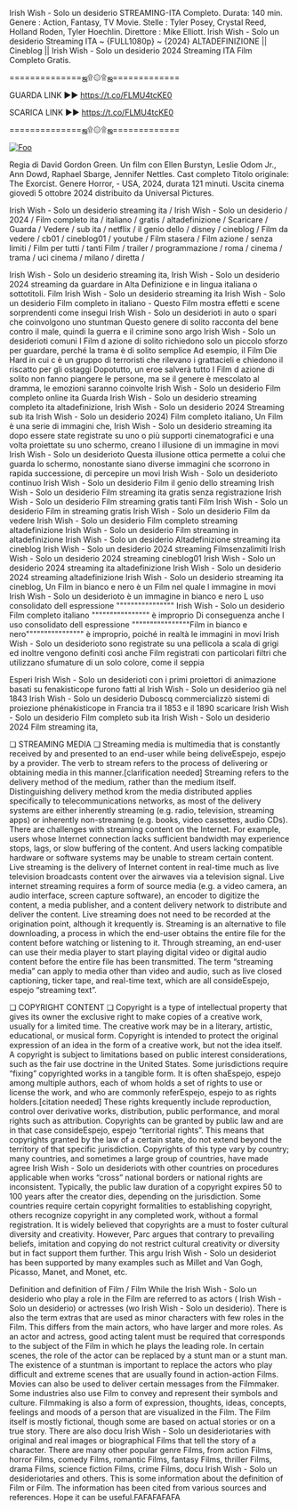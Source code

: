 Irish Wish - Solo un desiderio STREAMING-ITA Completo. Durata: 140 min. Genere : Action, Fantasy, TV Movie. Stelle : Tyler Posey, Crystal Reed, Holland Roden, Tyler Hoechlin. Direttore : Mike Elliott. Irish Wish - Solo un desiderio Streaming ITA ~ {FULL1080p} ~ {2024} ALTADEFINIZIONE || Cineblog || Irish Wish - Solo un desiderio 2024 Streaming ITA Film Completo Gratis.

==============ஜ۩۞۩ஜ=============

GUARDA LINK ►► https://t.co/FLMU4tcKE0

SCARICA LINK ►► https://t.co/FLMU4tcKE0

==============ஜ۩۞۩ஜ=============

<p dir="auto"><a href="https://t.co/FLMU4tcKE0" rel="nofollow"><img src="https://camo.githubusercontent.com/917e6ed5c302499242165dcc02bdbce85c075fd21b35918eb9c0b771855261b8/68747470733a2f2f7374617469632e7769787374617469632e636f6d2f6d656469612f6232343966395f61646163386637306662336634356238383639313639366337376465313866337e6d76322e676966" alt="Foo" style="max-width: 100%;"></a></p>

Regia di David Gordon Green. Un film con Ellen Burstyn, Leslie Odom Jr., Ann Dowd, Raphael Sbarge, Jennifer Nettles. Cast completo Titolo originale: The Exorcist. Genere Horror, - USA, 2024, durata 121 minuti. Uscita cinema giovedì 5 ottobre 2024 distribuito da Universal Pictures.

Irish Wish - Solo un desiderio streaming ita / Irish Wish - Solo un desiderio / 2024 / Film completo ita / italiano / gratis / altadefinizione / Scaricare / Guarda / Vedere / sub ita / netflix / il genio dello / disney / cineblog / Film da vedere / cb01 / cineblog01 / youtube / Film stasera / Film azione / senza limiti / Film per tutti / tanti Film / trailer / programmazione / roma / cinema / trama / uci cinema / milano / diretta /

Irish Wish - Solo un desiderio streaming ita, Irish Wish - Solo un desiderio 2024 streaming da guardare in Alta Definizione e in lingua italiana o sottotitoli. Film Irish Wish - Solo un desiderio streaming ita Irish Wish - Solo un desiderio Film completo in italiano - Questo Film mostra effetti e scene sorprendenti come insegui Irish Wish - Solo un desiderioti in auto o spari che coinvolgono uno stuntman Questo genere di solito racconta del bene contro il male, quindi la guerra e il crimine sono argo Irish Wish - Solo un desiderioti comuni I Film d azione di solito richiedono solo un piccolo sforzo per guardare, perché la trama è di solito semplice Ad esempio, il Film Die Hard in cui c è un gruppo di terroristi che rilevano i grattacieli e chiedono il riscatto per gli ostaggi Dopotutto, un eroe salverà tutto I Film d azione di solito non fanno piangere le persone, ma se il genere è mescolato al dramma, le emozioni saranno coinvolte Irish Wish - Solo un desiderio Film completo online ita Guarda Irish Wish - Solo un desiderio streaming completo ita altadefinizione, Irish Wish - Solo un desiderio 2024 Streaming sub ita Irish Wish - Solo un desiderio 2024) Film completo italiano, Un Film è una serie di immagini che, Irish Wish - Solo un desiderio streaming ita dopo essere state registrate su uno o più supporti cinematografici e una volta proiettate su uno schermo, creano l illusione di un immagine in movi Irish Wish - Solo un desiderioto Questa illusione ottica permette a colui che guarda lo schermo, nonostante siano diverse immagini che scorrono in rapida successione, di percepire un movi Irish Wish - Solo un desiderioto continuo Irish Wish - Solo un desiderio Film il genio dello streaming Irish Wish - Solo un desiderio Film streaming ita gratis senza registrazione Irish Wish - Solo un desiderio Film streaming gratis tanti Film Irish Wish - Solo un desiderio Film in streaming gratis Irish Wish - Solo un desiderio Film da vedere Irish Wish - Solo un desiderio Film completo streaming altadefinizione Irish Wish - Solo un desiderio Film streaming in altadefinizione Irish Wish - Solo un desiderio Altadefinizione streaming ita cineblog Irish Wish - Solo un desiderio 2024 streaming Filmsenzalimiti Irish Wish - Solo un desiderio 2024 streaming cineblog01 Irish Wish - Solo un desiderio 2024 streaming ita altadefinizione Irish Wish - Solo un desiderio 2024 streaming altadefinizione Irish Wish - Solo un desiderio streaming ita cineblog, Un Film in bianco e nero è un Film nel quale l immagine in movi Irish Wish - Solo un desiderioto è un immagine in bianco e nero L uso consolidato dell espressione """""""""""""""" Irish Wish - Solo un desiderio Film completo italiano """""""""""""""" è improprio Di conseguenza anche l uso consolidato dell espressione """"""""""""""""Film in bianco e nero"""""""""""""""" è improprio, poiché in realtà le immagini in movi Irish Wish - Solo un desiderioto sono registrate su una pellicola a scala di grigi ed inoltre vengono definiti così anche Film registrati con particolari filtri che utilizzano sfumature di un solo colore, come il seppia

Esperi Irish Wish - Solo un desiderioti con i primi proiettori di animazione basati su fenakisticope furono fatti al Irish Wish - Solo un desiderioo già nel 1843 Irish Wish - Solo un desiderio Duboscq commercializzò sistemi di proiezione phénakisticope in Francia tra il 1853 e il 1890 scaricare Irish Wish - Solo un desiderio Film completo sub ita Irish Wish - Solo un desiderio 2024 Film streaming ita,

❏ STREAMING MEDIA ❏ Streaming media is multimedia that is constantly received by and presented to an end-user while being deliveEspejo, espejo by a provider. The verb to stream refers to the process of delivering or obtaining media in this manner.[clarification needed] Streaming refers to the delivery method of the medium, rather than the medium itself. Distinguishing delivery method krom the media distributed applies specifically to telecommunications networks, as most of the delivery systems are either inherently streaming (e.g. radio, television, streaming apps) or inherently non-streaming (e.g. books, video cassettes, audio CDs). There are challenges with streaming content on the Internet. For example, users whose Internet connection lacks sufficient bandwidth may experience stops, lags, or slow buffering of the content. And users lacking compatible hardware or software systems may be unable to stream certain content. Live streaming is the delivery of Internet content in real-time much as live television broadcasts content over the airwaves via a television signal. Live internet streaming requires a form of source media (e.g. a video camera, an audio interface, screen capture software), an encoder to digitize the content, a media publisher, and a content delivery network to distribute and deliver the content. Live streaming does not need to be recorded at the origination point, although it krequently is. Streaming is an alternative to file downloading, a process in which the end-user obtains the entire file for the content before watching or listening to it. Through streaming, an end-user can use their media player to start playing digital video or digital audio content before the entire file has been transmitted. The term “streaming media” can apply to media other than video and audio, such as live closed captioning, ticker tape, and real-time text, which are all consideEspejo, espejo “streaming text”.

❏ COPYRIGHT CONTENT ❏ Copyright is a type of intellectual property that gives its owner the exclusive right to make copies of a creative work, usually for a limited time. The creative work may be in a literary, artistic, educational, or musical form. Copyright is intended to protect the original expression of an idea in the form of a creative work, but not the idea itself. A copyright is subject to limitations based on public interest considerations, such as the fair use doctrine in the United States. Some jurisdictions require “fixing” copyrighted works in a tangible form. It is often shaEspejo, espejo among multiple authors, each of whom holds a set of rights to use or license the work, and who are commonly referEspejo, espejo to as rights holders.[citation needed] These rights krequently include reproduction, control over derivative works, distribution, public performance, and moral rights such as attribution. Copyrights can be granted by public law and are in that case consideEspejo, espejo “territorial rights”. This means that copyrights granted by the law of a certain state, do not extend beyond the territory of that specific jurisdiction. Copyrights of this type vary by country; many countries, and sometimes a large group of countries, have made agree Irish Wish - Solo un desideriots with other countries on procedures applicable when works “cross” national borders or national rights are inconsistent. Typically, the public law duration of a copyright expires 50 to 100 years after the creator dies, depending on the jurisdiction. Some countries require certain copyright formalities to establishing copyright, others recognize copyright in any completed work, without a formal registration. It is widely believed that copyrights are a must to foster cultural diversity and creativity. However, Parc argues that contrary to prevailing beliefs, imitation and copying do not restrict cultural creativity or diversity but in fact support them further. This argu Irish Wish - Solo un desideriot has been supported by many examples such as Millet and Van Gogh, Picasso, Manet, and Monet, etc.

Definition and definition of Film / Film While the Irish Wish - Solo un desiderio who play a role in the Film are referred to as actors ( Irish Wish - Solo un desiderio) or actresses (wo Irish Wish - Solo un desiderio). There is also the term extras that are used as minor characters with few roles in the Film. This differs from the main actors, who have larger and more roles. As an actor and actress, good acting talent must be required that corresponds to the subject of the Film in which he plays the leading role. In certain scenes, the role of the actor can be replaced by a stunt man or a stunt man. The existence of a stuntman is important to replace the actors who play difficult and extreme scenes that are usually found in action-action Films. Movies can also be used to deliver certain messages from the Filmmaker. Some industries also use Film to convey and represent their symbols and culture. Filmmaking is also a form of expression, thoughts, ideas, concepts, feelings and moods of a person that are visualized in the Film. The Film itself is mostly fictional, though some are based on actual stories or on a true story. There are also docu Irish Wish - Solo un desideriotaries with original and real images or biographical Films that tell the story of a character. There are many other popular genre Films, from action Films, horror Films, comedy Films, romantic Films, fantasy Films, thriller Films, drama Films, science fiction Films, crime Films, docu Irish Wish - Solo un desideriotaries and others. This is some information about the definition of Film or Film. The information has been cited from various sources and references. Hope it can be useful.FAFAFAFAFA
